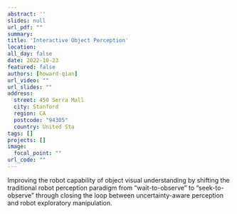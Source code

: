 ```yaml
---
abstract: ''
slides: null
url_pdf: ""
summary:  
title: 'Interactive Object Perception'
location: 
all_day: false
date: 2022-10-23
featured: false
authors: [howard-qian]
url_video: ""
url_slides: ""
address:
  street: 450 Serra Mall
  city: Stanford
  region: CA
  postcode: "94305"
  country: United Sta
tags: []
projects: []
image:
  focal_point: ""
url_code: ""
---
```

<!--StartFragment-->
Improving the robot capability of object visual understanding by shifting the traditional robot perception paradigm from “wait-to-observe” to “seek-to-observe” through closing the loop between uncertainty-aware perception and robot exploratory manipulation.

<!--EndFragment-->